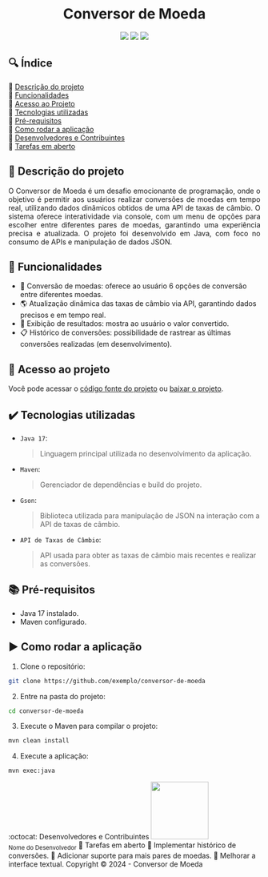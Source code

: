 <h1 align="center">Conversor de Moeda</h1>

<p align="center">
  <img src="https://img.shields.io/static/v1?label=&message=Java&color=blue&style=for-the-badge&logo=java"/>
  <img src="https://img.shields.io/static/v1?label=&message=API&color=yellow&style=for-the-badge&logo=api"/>
  <img src="https://img.shields.io/static/v1?label=STATUS&message=EM%20DESENVOLVIMENTO&color=red&style=for-the-badge"/>
</p>

## :mag: Índice

:small_blue_diamond: [Descrição do projeto](#pushpin-descrição-do-projeto)  
:small_blue_diamond: [Funcionalidades](#hammer-funcionalidades)  
:small_blue_diamond: [Acesso ao Projeto](#file_folder-acesso-ao-projeto)  
:small_blue_diamond: [Tecnologias utilizadas](#heavy_check_mark-tecnologias-utilizadas)  
:small_blue_diamond: [Pré-requisitos](#books-pré-requisitos)  
:small_blue_diamond: [Como rodar a aplicação](#arrow_forward-como-rodar-a-aplicação)  
:small_blue_diamond: [Desenvolvedores e Contribuintes](#octocat-desenvolvedores-e-contribuintes)  
:small_blue_diamond: [Tarefas em aberto](#memo-tarefas-em-aberto)

## :pushpin: Descrição do projeto

<p align="justify">
  O Conversor de Moeda é um desafio emocionante de programação, onde o objetivo é permitir aos usuários realizar conversões de moedas em tempo real, utilizando dados dinâmicos obtidos de uma API de taxas de câmbio. O sistema oferece interatividade via console, com um menu de opções para escolher entre diferentes pares de moedas, garantindo uma experiência precisa e atualizada. O projeto foi desenvolvido em Java, com foco no consumo de APIs e manipulação de dados JSON.
</p>

## :hammer: Funcionalidades

- :currency_exchange: Conversão de moedas: oferece ao usuário 6 opções de conversão entre diferentes moedas.
- :earth_americas: Atualização dinâmica das taxas de câmbio via API, garantindo dados precisos e em tempo real.
- :page_facing_up: Exibição de resultados: mostra ao usuário o valor convertido.
- :clipboard: Histórico de conversões: possibilidade de rastrear as últimas conversões realizadas (em desenvolvimento).

## :file_folder: Acesso ao projeto

Você pode acessar o [código fonte do projeto](https://github.com/exemplo/conversor-de-moeda) ou [baixar o projeto](https://github.com/exemplo/conversor-de-moeda/archive/refs/heads/main.zip).

## :heavy_check_mark: Tecnologias utilizadas

- `Java 17`:
  > Linguagem principal utilizada no desenvolvimento da aplicação.

- `Maven`:
  > Gerenciador de dependências e build do projeto.

- `Gson`:
  > Biblioteca utilizada para manipulação de JSON na interação com a API de taxas de câmbio.

- `API de Taxas de Câmbio`:
  > API usada para obter as taxas de câmbio mais recentes e realizar as conversões.

## :books: Pré-requisitos

- Java 17 instalado.
- Maven configurado.

## :arrow_forward: Como rodar a aplicação

1. Clone o repositório:

```bash
git clone https://github.com/exemplo/conversor-de-moeda
```

2. Entre na pasta do projeto:
```bash
cd conversor-de-moeda
```
3. Execute o Maven para compilar o projeto:
```bash
mvn clean install
```
4. Execute a aplicação:
```bash
mvn exec:java
```
:octocat: Desenvolvedores e Contribuintes
<img src="https://avatars.githubusercontent.com/u/000000?v=4" width=115><br><sub>Nome do Desenvolvedor</sub>
:memo: Tarefas em aberto
:small_blue_diamond: Implementar histórico de conversões.
:small_blue_diamond: Adicionar suporte para mais pares de moedas.
:small_blue_diamond: Melhorar a interface textual.
Copyright :copyright: 2024 - Conversor de Moeda